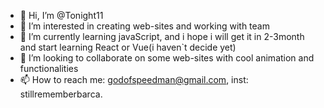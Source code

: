 - 👋 Hi, I’m @Tonight11
- 👀 I’m interested in creating web-sites and working with team
- 🌱 I’m currently learning javaScript, and i hope i will get it in 2-3month and start learning React or Vue(i haven`t decide yet)
- 💞️ I’m looking to collaborate on some web-sites with cool animation and functionalities
- 📫 How to reach me: godofspeedman@gmail.com, inst: stillrememberbarca.

<!---
Tonight11/Tonight11 is a ✨ special ✨ repository because its `README.md` (this file) appears on your GitHub profile.
You can click the Preview link to take a look at your changes.
--->
